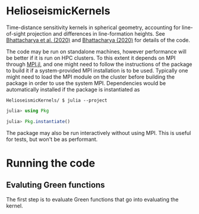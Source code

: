 # HelioseismicKernels

Time-distance sensitivity kernels in spherical geometry, accounting for line-of-sight projection and differences in line-formation heights. See [Bhattacharya et al. (2020)](https://arxiv.org/pdf/2009.07056.pdf) and [Bhattacharya (2020)](https://arxiv.org/pdf/2011.02180.pdf) for details of the code.

The code may be run on standalone machines, however performance will be better if it is run on HPC clusters. To this extent it depends on MPI through [MPI.jl](https://github.com/JuliaParallel/MPI.jl), and one might need to follow the instructions of the package to build it if a system-provided MPI installation is to be used. Typically one might need to load the MPI module on the cluster before building the package in order to use the system MPI. Dependencies would be automatically installed if the package is instantiated as

```
HelioseismicKernels/ $ julia --project
```

```julia
julia> using Pkg

julia> Pkg.instantiate()
```

The package may also be run interactively without using MPI. This is useful for tests, but won't be as performant.

# Running the code

## Evaluting Green functions

The first step is to evaluate Green functions that go into evaluating the kernel.
